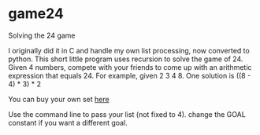 # game24
Solving the 24 game

I originally did it in C and handle my own list processing, now converted to python.
This short little program uses recursion to solve the game of 24. Given 4 numbers, compete with your friends to come up with an arithmetic expression that equals 24.
For example, given 2 3 4 8. One solution is ((8  - 4)  * 3)  * 2 

You can buy your own set [here](https://www.amazon.com/24-Game-Single-Digit-cards/dp/B002AODZFQ/ref=sr_1_2)

Use the command line to pass your list (not fixed to 4). change the GOAL constant if you want a different goal.
